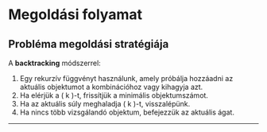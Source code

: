 # Megoldási folyamat
## Probléma megoldási stratégiája
A **backtracking** módszerrel:
1. Egy rekurzív függvényt használunk, amely próbálja hozzáadni az aktuális objektumot a kombinációhoz vagy kihagyja azt.
2. Ha elérjük a \( k \)-t, frissítjük a minimális objektumszámot.
3. Ha az aktuális súly meghaladja \( k \)-t, visszalépünk.
4. Ha nincs több vizsgálandó objektum, befejezzük az aktuális ágat.

---
